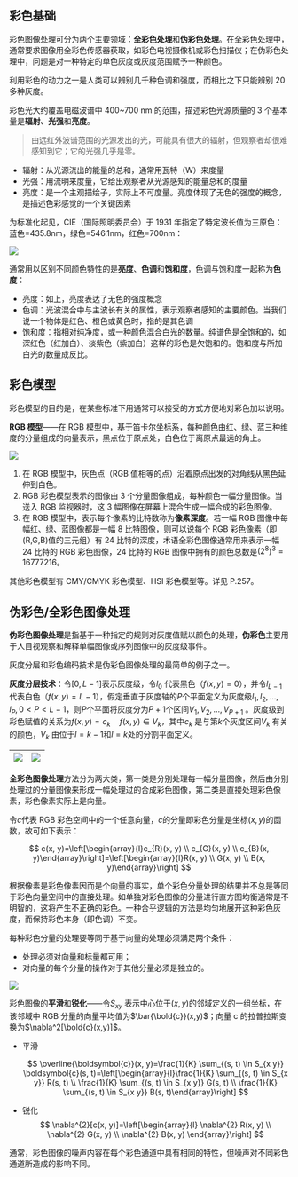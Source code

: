 ## 彩色基础

彩色图像处理可分为两个主要领域：**全彩色处理**和**伪彩色处理**。在全彩色处理中，通常要求图像用全彩色传感器获取，如彩色电视摄像机或彩色扫描仪；在伪彩色处理中，问题是对一种特定的单色灰度或灰度范围赋予一种颜色。

利用彩色的动力之一是人类可以辨别几千种色调和强度，而相比之下只能辨别 20 多种灰度。

彩色光大约覆盖电磁波谱中 400~700 nm 的范围，描述彩色光源质量的 3 个基本量是**辐射**、**光强**和**亮度**。

> 由远红外波谱范围的光源发出的光，可能具有很大的辐射，但观察者却很难感知到它；它的光强几乎是零。

-   辐射：从光源流出的能量的总和，通常用瓦特（W）来度量
-   光强：用流明来度量，它给出观察者从光源感知的能量总和的度量
-   亮度：是一个主观描绘子，实际上不可度量。亮度体现了无色的强度的概念，是描述色彩感觉的一个关键因素

为标准化起见，CIE（国际照明委员会）于 1931 年指定了特定波长值为三原色：蓝色=435.8nm，绿色=546.1nm，红色=700nm：

![](https://chua-n.gitee.io/figure-bed/notebook/杂技/CV/81.png)

通常用以区别不同颜色特性的是**亮度**、**色调**和**饱和度**，色调与饱和度一起称为**色度**：

-   亮度：如上，亮度表达了无色的强度概念
-   色调：光波混合中与主波长有关的属性，表示观察者感知的主要颜色。当我们说一个物体是红色、橙色或黄色时，指的是其色调
-   饱和度：指相对纯净度，或一种颜色混合白光的数量。纯谱色是全饱和的，如深红色（红加白）、淡紫色（紫加白）这样的彩色是欠饱和的。饱和度与所加白光的数量成反比。

## 彩色模型

彩色模型的目的是，在某些标准下用通常可以接受的方式方便地对彩色加以说明。

**RGB 模型**——在 RGB 模型中，基于笛卡尔坐标系，每种颜色由红、绿、蓝三种维度的分量组成的向量表示，黑点位于原点处，白色位于离原点最远的角上。

![](https://chua-n.gitee.io/figure-bed/notebook/杂技/CV/82.png)

1. 在 RGB 模型中，灰色点（RGB 值相等的点）沿着原点出发的对角线从黑色延伸到白色。
2. RGB 彩色模型表示的图像由 3 个分量图像组成，每种颜色一幅分量图像。当送入 RGB 监视器时，这 3 幅图像在屏幕上混合生成一幅合成的彩色图像。
3. 在 RGB 模型中，表示每个像素的比特数称为**像素深度**。若一幅 RGB 图像中每幅红、绿、蓝图像都是一幅 8 比特图像，则可以说每个 RGB 彩色像素（即(R,G,B)值的三元组）有 24 比特的深度，术语全彩色图像通常用来表示一幅 24 比特的 RGB 彩色图像，24 比特的 RGB 图像中拥有的颜色总数是$(2^8)^3=16777216$。

其他彩色模型有 CMY/CMYK 彩色模型、HSI 彩色模型等。详见 P.257。

## 伪彩色/全彩色图像处理

**伪彩色图像处理**是指基于一种指定的规则对灰度值赋以颜色的处理，**伪彩色**主要用于人目视观察和解释单幅图像或序列图像中的灰度级事件。

灰度分层和彩色编码技术是伪彩色图像处理的最简单的例子之一。

**灰度分层技术**：令$[0,L−1]$表示灰度级，令$l_0$ 代表黑色（$f(x,y)=0$），并令$l_{L−1}$ 代表白色（$f(x,y)=L−1$），假定垂直于灰度轴的$P$个平面定义为灰度级$l_1,l_2,…,l_P,0<P<L−1$，则$P$个平面将灰度分为$P+1$个区间$V_1,V_2,…,V_{P+1}$ 。灰度级到彩色赋值的关系为$f(x,y)=c_k\quad f(x,y)∈V_k$，其中$c_k$ 是与第$k$个灰度区间$V_k$ 有关的颜色，$V_k$ 由位于$l=k−1$和$l=k$处的分割平面定义。

| ![](https://chua-n.gitee.io/figure-bed/notebook/杂技/CV/83.png) | ![](https://chua-n.gitee.io/figure-bed/notebook/杂技/CV/84.png) |
| --------------------------------------------------------------- | --------------------------------------------------------------- |

**全彩色图像处理**方法分为两大类，第一类是分别处理每一幅分量图像，然后由分别处理过的分量图像来形成一幅处理过的合成彩色图像，第二类是直接处理彩色像素，彩色像素实际上是向量。

令$c$代表 RGB 彩色空间中的一个任意向量，$c$的分量即彩色分量是坐标$(x,y)$的函数，故可如下表示：

$$
c(x, y)=\left[\begin{array}{l}c_{R}(x, y) \\ c_{G}(x, y) \\ c_{B}(x, y)\end{array}\right]=\left[\begin{array}{l}R(x, y) \\ G(x, y) \\ B(x, y)\end{array}\right]
$$

根据像素是彩色像素因而是个向量的事实，单个彩色分量处理的结果并不总是等同于彩色向量空间中的直接处理。如单独对彩色图像的分量进行直方图均衡通常是不明智的，这将产生不正确的彩色。一种合乎逻辑的方法是均匀地展开这种彩色灰度，而保持彩色本身（即色调）不变。

每种彩色分量的处理要等同于基于向量的处理必须满足两个条件：

-   处理必须对向量和标量都可用；
-   对向量的每个分量的操作对于其他分量必须是独立的。

![](https://chua-n.gitee.io/figure-bed/notebook/杂技/CV/85.png)

彩色图像的**平滑**和**锐化**——令$S_{xy}$ 表示中心位于$(x,y)$的邻域定义的一组坐标，在该邻域中 RGB 分量的向量平均值为$\bar{\bold{c}}(x,y)$；向量 c 的拉普拉斯变换为$\nabla^2[\bold{c}(x,y)]$。

-   平滑

    $$
    \overline{\boldsymbol{c}}(x, y)=\frac{1}{K} \sum_{(s, t) \in S_{x y}} \boldsymbol{c}(s, t)=\left[\begin{array}{l}\frac{1}{K} \sum_{(s, t) \in S_{x y}} R(s, t) \\ \frac{1}{K} \sum_{(s, t) \in S_{x y}} G(s, t) \\ \frac{1}{K} \sum_{(s, t) \in S_{x y}} B(s, t)\end{array}\right]
    $$

-   锐化
    $$
    \nabla^{2}[c(x, y)]=\left[\begin{array}{l}
    \nabla^{2} R(x, y) \\
    \nabla^{2} G(x, y) \\
    \nabla^{2} B(x, y)
    \end{array}\right]
    $$

通常，彩色图像的噪声内容在每个彩色通道中具有相同的特性，但噪声对不同彩色通道所造成的影响不同。
